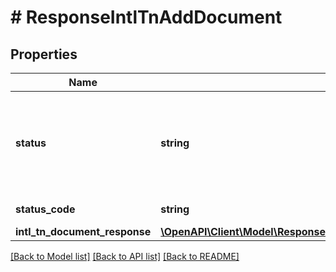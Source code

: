 # # ResponseIntlTnAddDocument

## Properties

Name | Type | Description | Notes
------------ | ------------- | ------------- | -------------
**status** | **string** | Indicates whether the API call was successful. Values: Success or Failure | [optional]
**status_code** | **string** | 200 - Successful | [optional]
**intl_tn_document_response** | [**\OpenAPI\Client\Model\ResponseIntlTnAddDocumentIntlTnDocumentResponse**](ResponseIntlTnAddDocumentIntlTnDocumentResponse.md) |  | [optional]

[[Back to Model list]](../../README.md#models) [[Back to API list]](../../README.md#endpoints) [[Back to README]](../../README.md)
